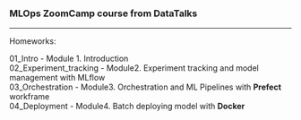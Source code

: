 ### MLOps ZoomCamp course from DataTalks  
___
  
Homeworks:  

01_Intro - Module 1. Introduction  
02_Experiment_tracking - Module2. Experiment tracking and model management with MLflow  
03_Orchestration - Module3. Orchestration and ML Pipelines with **Prefect** workframe  
04_Deployment - Module4. Batch deploying model with **Docker**

